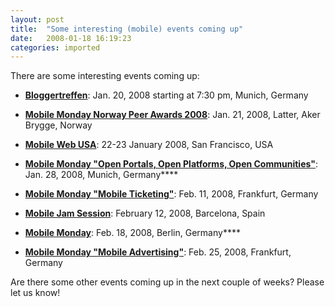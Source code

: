 ```yaml
---
layout: post
title:  "Some interesting (mobile) events coming up"
date:   2008-01-18 16:19:23
categories: imported
---
```

There are some interesting events coming up: 

*   [**Bloggertreffen**][1]: Jan. 20, 2008 starting at 7:30 pm, Munich, Germany

*   **[Mobile Monday Norway Peer Awards 2008][2]**: Jan. 21, 2008, Latter, Aker Brygge, Norway

*   **[Mobile Web USA][3]**: 22-23 January 2008, San Francisco, USA[][4]

*   [**Mobile Monday "Open Portals, Open Platforms, Open Communities"**][4]: Jan. 28, 2008, Munich, Germany**[][4]**

*   **[Mobile Monday "Mobile Ticketing"][4]**: Feb. 11, 2008, Frankfurt, Germany[][5]

*   [**Mobile Jam Session**][5]: February 12, 2008, Barcelona, Spain[][4]

*   [**Mobile Monday**][4]: Feb. 18, 2008, Berlin, Germany**[][4]**

*   **[Mobile Monday "Mobile Advertising"][4]**: Feb. 25, 2008, Frankfurt, Germany

 Are there some other events coming up in the next couple of weeks? Please let us know!

[1]: http://klauseck.typepad.com/prblogger/2008/01/bloggertreffen.html
[2]: http://www.mobilemonday.no/Myblog/?p=1
[3]: http://informatm.com/mobilewebusa
[4]: http://www.mobile-monday.de
[5]: http://www.mobilejamsession.com